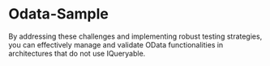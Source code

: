 # Odata-Sample
By addressing these challenges and implementing robust testing strategies, you can effectively manage and validate OData functionalities in architectures that do not use IQueryable.
